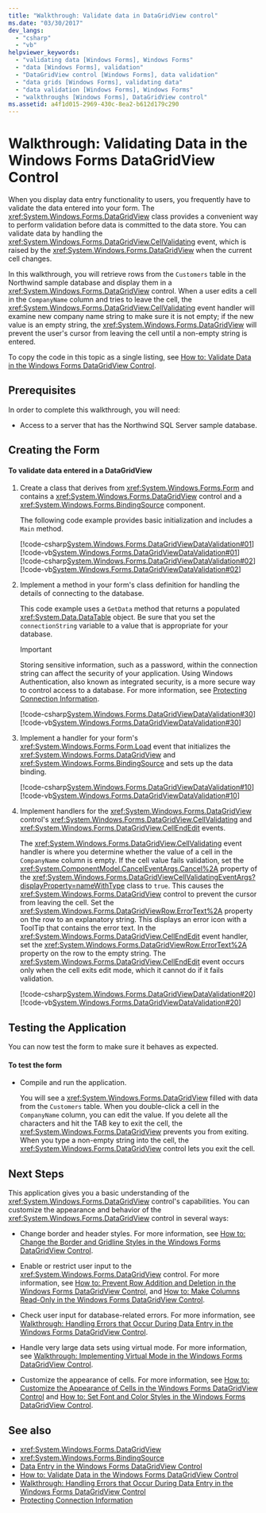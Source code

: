 ```yaml
---
title: "Walkthrough: Validate data in DataGridView control"
ms.date: "03/30/2017"
dev_langs:
  - "csharp"
  - "vb"
helpviewer_keywords:
  - "validating data [Windows Forms], Windows Forms"
  - "data [Windows Forms], validation"
  - "DataGridView control [Windows Forms], data validation"
  - "data grids [Windows Forms], validating data"
  - "data validation [Windows Forms], Windows Forms"
  - "walkthroughs [Windows Forms], DataGridView control"
ms.assetid: a4f1d015-2969-430c-8ea2-b612d179c290
---
```

# Walkthrough: Validating Data in the Windows Forms DataGridView Control

When you display data entry functionality to users, you frequently have to validate the data entered into your form. The <xref:System.Windows.Forms.DataGridView> class provides a convenient way to perform validation before data is committed to the data store. You can validate data by handling the <xref:System.Windows.Forms.DataGridView.CellValidating> event, which is raised by the <xref:System.Windows.Forms.DataGridView> when the current cell changes.

In this walkthrough, you will retrieve rows from the `Customers` table in the Northwind sample database and display them in a <xref:System.Windows.Forms.DataGridView> control. When a user edits a cell in the `CompanyName` column and tries to leave the cell, the <xref:System.Windows.Forms.DataGridView.CellValidating> event handler will examine new company name string to make sure it is not empty; if the new value is an empty string, the <xref:System.Windows.Forms.DataGridView> will prevent the user's cursor from leaving the cell until a non-empty string is entered.

To copy the code in this topic as a single listing, see [How to: Validate Data in the Windows Forms DataGridView Control](how-to-validate-data-in-the-windows-forms-datagridview-control.md).

## Prerequisites

In order to complete this walkthrough, you will need:

- Access to a server that has the Northwind SQL Server sample database.

## Creating the Form

#### To validate data entered in a DataGridView

1. Create a class that derives from <xref:System.Windows.Forms.Form> and contains a <xref:System.Windows.Forms.DataGridView> control and a <xref:System.Windows.Forms.BindingSource> component.

    The following code example provides basic initialization and includes a `Main` method.

    [!code-csharp[System.Windows.Forms.DataGridViewDataValidation#01](~/samples/snippets/csharp/VS_Snippets_Winforms/System.Windows.Forms.DataGridViewDataValidation/CS/datavalidation.cs#01)]
    [!code-vb[System.Windows.Forms.DataGridViewDataValidation#01](~/samples/snippets/visualbasic/VS_Snippets_Winforms/System.Windows.Forms.DataGridViewDataValidation/VB/datavalidation.vb#01)]
    [!code-csharp[System.Windows.Forms.DataGridViewDataValidation#02](~/samples/snippets/csharp/VS_Snippets_Winforms/System.Windows.Forms.DataGridViewDataValidation/CS/datavalidation.cs#02)]
    [!code-vb[System.Windows.Forms.DataGridViewDataValidation#02](~/samples/snippets/visualbasic/VS_Snippets_Winforms/System.Windows.Forms.DataGridViewDataValidation/VB/datavalidation.vb#02)]

2. Implement a method in your form's class definition for handling the details of connecting to the database.

    This code example uses a `GetData` method that returns a populated <xref:System.Data.DataTable> object. Be sure that you set the `connectionString` variable to a value that is appropriate for your database.

    > [!IMPORTANT]
    > Storing sensitive information, such as a password, within the connection string can affect the security of your application. Using Windows Authentication, also known as integrated security, is a more secure way to control access to a database. For more information, see [Protecting Connection Information](/dotnet/framework/data/adonet/protecting-connection-information).

    [!code-csharp[System.Windows.Forms.DataGridViewDataValidation#30](~/samples/snippets/csharp/VS_Snippets_Winforms/System.Windows.Forms.DataGridViewDataValidation/CS/datavalidation.cs#30)]
    [!code-vb[System.Windows.Forms.DataGridViewDataValidation#30](~/samples/snippets/visualbasic/VS_Snippets_Winforms/System.Windows.Forms.DataGridViewDataValidation/VB/datavalidation.vb#30)]

3. Implement a handler for your form's <xref:System.Windows.Forms.Form.Load> event that initializes the <xref:System.Windows.Forms.DataGridView> and <xref:System.Windows.Forms.BindingSource> and sets up the data binding.

    [!code-csharp[System.Windows.Forms.DataGridViewDataValidation#10](~/samples/snippets/csharp/VS_Snippets_Winforms/System.Windows.Forms.DataGridViewDataValidation/CS/datavalidation.cs#10)]
    [!code-vb[System.Windows.Forms.DataGridViewDataValidation#10](~/samples/snippets/visualbasic/VS_Snippets_Winforms/System.Windows.Forms.DataGridViewDataValidation/VB/datavalidation.vb#10)]

4. Implement handlers for the <xref:System.Windows.Forms.DataGridView> control's <xref:System.Windows.Forms.DataGridView.CellValidating> and <xref:System.Windows.Forms.DataGridView.CellEndEdit> events.

    The <xref:System.Windows.Forms.DataGridView.CellValidating> event handler is where you determine whether the value of a cell in the `CompanyName` column is empty. If the cell value fails validation, set the <xref:System.ComponentModel.CancelEventArgs.Cancel%2A> property of the <xref:System.Windows.Forms.DataGridViewCellValidatingEventArgs?displayProperty=nameWithType> class to `true`. This causes the <xref:System.Windows.Forms.DataGridView> control to prevent the cursor from leaving the cell. Set the <xref:System.Windows.Forms.DataGridViewRow.ErrorText%2A> property on the row to an explanatory string. This displays an error icon with a ToolTip that contains the error text. In the <xref:System.Windows.Forms.DataGridView.CellEndEdit> event handler, set the <xref:System.Windows.Forms.DataGridViewRow.ErrorText%2A> property on the row to the empty string. The <xref:System.Windows.Forms.DataGridView.CellEndEdit> event occurs only when the cell exits edit mode, which it cannot do if it fails validation.

    [!code-csharp[System.Windows.Forms.DataGridViewDataValidation#20](~/samples/snippets/csharp/VS_Snippets_Winforms/System.Windows.Forms.DataGridViewDataValidation/CS/datavalidation.cs#20)]
    [!code-vb[System.Windows.Forms.DataGridViewDataValidation#20](~/samples/snippets/visualbasic/VS_Snippets_Winforms/System.Windows.Forms.DataGridViewDataValidation/VB/datavalidation.vb#20)]

## Testing the Application

You can now test the form to make sure it behaves as expected.

#### To test the form

- Compile and run the application.

  You will see a <xref:System.Windows.Forms.DataGridView> filled with data from the `Customers` table. When you double-click a cell in the `CompanyName` column, you can edit the value. If you delete all the characters and hit the TAB key to exit the cell, the <xref:System.Windows.Forms.DataGridView> prevents you from exiting. When you type a non-empty string into the cell, the <xref:System.Windows.Forms.DataGridView> control lets you exit the cell.

## Next Steps

This application gives you a basic understanding of the <xref:System.Windows.Forms.DataGridView> control's capabilities. You can customize the appearance and behavior of the <xref:System.Windows.Forms.DataGridView> control in several ways:

- Change border and header styles. For more information, see [How to: Change the Border and Gridline Styles in the Windows Forms DataGridView Control](change-the-border-and-gridline-styles-in-the-datagrid.md).

- Enable or restrict user input to the <xref:System.Windows.Forms.DataGridView> control. For more information, see [How to: Prevent Row Addition and Deletion in the Windows Forms DataGridView Control](prevent-row-addition-and-deletion-datagridview.md), and [How to: Make Columns Read-Only in the Windows Forms DataGridView Control](how-to-make-columns-read-only-in-the-windows-forms-datagridview-control.md).

- Check user input for database-related errors. For more information, see [Walkthrough: Handling Errors that Occur During Data Entry in the Windows Forms DataGridView Control](handling-errors-that-occur-during-data-entry-in-the-datagrid.md).

- Handle very large data sets using virtual mode. For more information, see [Walkthrough: Implementing Virtual Mode in the Windows Forms DataGridView Control](implementing-virtual-mode-wf-datagridview-control.md).

- Customize the appearance of cells. For more information, see [How to: Customize the Appearance of Cells in the Windows Forms DataGridView Control](customize-the-appearance-of-cells-in-the-datagrid.md) and [How to: Set Font and Color Styles in the Windows Forms DataGridView Control](how-to-set-font-and-color-styles-in-the-windows-forms-datagridview-control.md).

## See also

- <xref:System.Windows.Forms.DataGridView>
- <xref:System.Windows.Forms.BindingSource>
- [Data Entry in the Windows Forms DataGridView Control](data-entry-in-the-windows-forms-datagridview-control.md)
- [How to: Validate Data in the Windows Forms DataGridView Control](how-to-validate-data-in-the-windows-forms-datagridview-control.md)
- [Walkthrough: Handling Errors that Occur During Data Entry in the Windows Forms DataGridView Control](handling-errors-that-occur-during-data-entry-in-the-datagrid.md)
- [Protecting Connection Information](/dotnet/framework/data/adonet/protecting-connection-information)
